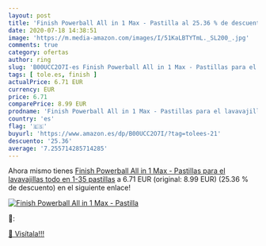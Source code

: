 ```yaml
---
layout: post
title: 'Finish Powerball All in 1 Max - Pastilla al 25.36 % de descuento'
date: 2020-07-18 14:38:51
image: 'https://m.media-amazon.com/images/I/51KaLBTYTmL._SL200_.jpg'
comments: true
category: ofertas
author: ring
slug: 'B00UCC2O7I-es Finish Powerball All in 1 Max - Pastillas para el...'
tags: [ tole.es, finish ]
actualPrice: 6.71 EUR
currency: EUR
price: 6.71
comparePrice: 8.99 EUR
prodname: 'Finish Powerball All in 1 Max - Pastillas para el lavavajillas todo en 1-35 pastillas'
country: 'es'
flag: '🇪🇸'
buyurl: 'https://www.amazon.es/dp/B00UCC2O7I/?tag=tolees-21'
descuento: '25.36'
average: '7.255714285714285'
---
```


Ahora mismo tienes [Finish Powerball All in 1 Max - Pastillas para el lavavajillas todo en 1-35 pastillas](https://www.amazon.es/dp/B00UCC2O7I/?tag=tolees-21) a 6.71 EUR (original: 8.99 EUR) (25.36 %  de descuento) en el siguiente enlace!

[![Finish Powerball All in 1 Max - Pastilla](https://m.media-amazon.com/images/I/51KaLBTYTmL._SL200_.jpg)](https://www.amazon.es/dp/B00UCC2O7I/?tag=tolees-21)

🔎:


[🛒 Visítala!!!](https://www.amazon.es/dp/B00UCC2O7I/?tag=tolees-21)
